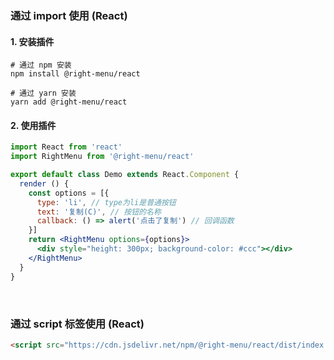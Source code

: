 
### 通过 import 使用 (React)

#### 1. 安装插件

```shell
# 通过 npm 安装
npm install @right-menu/react

# 通过 yarn 安装
yarn add @right-menu/react
```

#### 2. 使用插件

```jsx
import React from 'react'
import RightMenu from '@right-menu/react'

export default class Demo extends React.Component {
  render () {
    const options = [{
      type: 'li', // type为li是普通按钮
      text: '复制(C)', // 按钮的名称
      callback: () => alert('点击了复制') // 回调函数
    }]
    return <RightMenu options={options}>
      <div style="height: 300px; background-color: #ccc"></div>
    </RightMenu>
  }
}
```

<br />

### 通过 script 标签使用 (React)

```html
<script src="https://cdn.jsdelivr.net/npm/@right-menu/react/dist/index.umd.js"></script>
```
